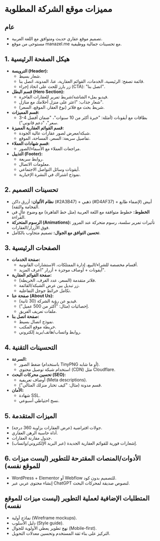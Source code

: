  # مميزات موقع الشركة المطلوبة

## عام

*   تصميم موقع عقاري حديث ومتوافق مع اللغة العربية.
*   مستوحى من موقع manazel.me مع تحسينات جمالية ووظيفية.

## 1. هيكل الصفحة الرئيسية

*   **الترويسة (Header):**
    *   شعار بسيط.
    *   قائمة تصفح: الرئيسية، الخدمات، القوائم العقارية، عنا، المدونة، اتصل بنا.
    *   زر بارز للحث على اتخاذ إجراء (CTA): "اتصل بنا".
*   **قسم البطل (Hero Section):**
    *   فيديو بملء الشاشة/شريط تمرير للعقارات الفاخرة.
    *   شعار جذاب: "اعثر على منزل أحلامك مع منازل".
    *   شريط بحث مع فلاتر (نوع العقار، الموقع، السعر).
*   **قسم المميزات:**
    *   3-4 بطاقات مع أيقونات (أمثلة: "خبرة أكثر من 10 سنوات"، "ضمان أفضل سعر"، "دعم قانوني").
*   **قسم القوائم العقارية المميزة:**
    *   شبكة/معرض لصور عقارات عالية الجودة.
    *   تفاصيل سريعة: السعر، المساحة، الموقع.
*   **قسم شهادات العملاء:**
    *   مراجعات العملاء مع الأسماء/الصور.
*   **التذييل (Footer):**
    *   روابط سريعة.
    *   معلومات الاتصال.
    *   أيقونات وسائل التواصل الاجتماعي.
    *   نموذج اشتراك في النشرة الإخبارية.

## 2. تحسينات التصميم

*   **نظام الألوان:** أزرق داكن (#2A3B47) + ذهبي (#D4AF37) + أبيض (لإضفاء طابع الفخامة والثقة).
*   **الخطوط:** خطوط متوافقة مع اللغة العربية (مثل خط القاهرة) مع وضوح عالٍ في القراءة.
*   **الرسوم المتحركة (Animations):** تأثيرات تمرير سلسة، رسوم متحركة عند المرور فوق الأزرار/العقارات.
*   **تحسين التوافق مع الجوال:** تصميم متجاوب بالكامل.

## 3. الصفحات الرئيسية

*   **صفحة الخدمات:**
    *   أقسام مخصصة للشراء/البيع، إدارة الممتلكات، الاستشارات القانونية.
    *   أيقونات + أوصاف موجزة + أزرار "اعرف المزيد".
*   **صفحة القوائم العقارية:**
    *   فلاتر متقدمة (السعر، عدد الغرف، الخريطة).
    *   زر تبديل بين عرض الشبكة/القائمة.
    *   تكامل خرائط جوجل التفاعلية.
*   **صفحة عنا (About Us):**
    *   فيديو عن رؤية الشركة (30 ثانية).
    *   إحصائيات (مثال: "أكثر من 500 عميل").
    *   ملفات تعريف الفريق.
*   **صفحة اتصل بنا:**
    *   نموذج اتصال بسيط.
    *   خريطة موقع المكتب.
    *   روابط واتساب/هاتف/بريد إلكتروني.

## 4. التحسينات التقنية

*   **السرعة:**
    *   ضغط الصور (باستخدام TinyPNG أو ما شابه).
    *   استخدام شبكة توصيل محتوى (CDN) مثل Cloudflare.
*   **تحسين محركات البحث (SEO):**
    *   أوصاف تعريفية (Meta descriptions).
    *   قسم مدونة (مثال: "كيف تختار منزلك المثالي").
*   **الأمان:**
    *   شهادة SSL.
    *   نسخ احتياطي أسبوعي.

## 5. الميزات المتقدمة

*   جولات افتراضية (عرض العقارات بزاوية 360 درجة).
*   أداة حاسبة الرهن العقاري.
*   جدول مقارنة العقارات.
*   إشعارات فورية للقوائم العقارية الجديدة (عبر البريد الإلكتروني/واتساب).

## 6. الأدوات/المنصات المقترحة للتطوير (ليست ميزات للموقع نفسه)

*   WordPress + Elementor أو Webflow للتصميم بدون كود.
*   إنشاء محتوى عربي عبر ChatGPT لنصوص صديقة لمحركات البحث.

## المتطلبات الإضافية لعملية التطوير (ليست ميزات للموقع نفسه)

*   نماذج أولية (Wireframe mockups).
*   دليل الأسلوب (Style guide).
*   نهج تطوير يعطي الأولوية للجوال (Mobile-first).
*   التركيز على بناء ثقة المستخدم وتحسين معدلات التحويل.
